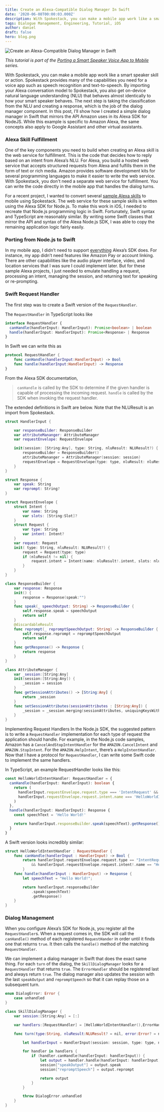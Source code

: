 ```yaml
---
title: Create an Alexa-Compatible Dialog Manager In Swift
date: '2020-06-08T00:00:03.000Z'
description: With Spokestack, you can make a mobile app work like a smart speaker. Convert Alexa skills to mobile by creating a Swift version of the RequestHandler.
tags: Dialogue Management, Engineering, Tutorial, iOS
author: daniel
draft: false
hero: blog.png
---
```


![Create an Alexa-Compatible Dialog Manager in Swift](blog.png)

_This tutorial is part of the [Porting a Smart Speaker Voice App to Mobile](/blog/porting-a-smart-speaker-voice-app-to-mobile-part-1) series._

With Spokestack, you can make a mobile app work like a smart speaker skill or action. Spokestack provides many of the capabilities you need for a voice app such as speech recognition and text-to-speech. By importing your Alexa conversation model to Spokestack, you also get on-device natural language understanding (NLU) that behaves almost identically to how your smart speaker behaves. The next step is taking the classification from the NLU and creating a response, which is the job of the dialog manager component. In this post, I’ll show how I created a simple dialog manager in Swift that mirrors the API Amazon uses in its Alexa SDK for NodeJS. While this example is specific to Amazon Alexa, the same concepts also apply to Google Assistant and other virtual assistants.

### Alexa Skill Fulfillment

One of the key components you need to build when creating an Alexa skill is the web service for fulfillment. This is the code that decides how to reply based on an intent from Alexa’s NLU. For Alexa, you build a hosted web service that accepts structured requests from Alexa and fulfills them in the form of text or rich media. Amazon provides software development kits for several programming languages to make it easier to write the web service. With Spokestack, you don't need a separate web service for fulfillment. You can write the code directly in the mobile app that handles the dialog turns.

For a recent project, I wanted to convert several [sample Alexa skills](https://github.com/alexa/alexa-skills-kit-sdk-for-nodejs#samples) to mobile using Spokestack. The web service for these sample skills is written using the Alexa SDK for Node.js. To make this work in iOS, I needed to recreate that Node.js programming logic in Swift. Fortunately, Swift syntax and TypeScript are reasonably similar. By writing some Swift classes that mirror the API and syntax of the Alexa Node.js SDK, I was able to copy the remaining application logic fairly easily.

### Porting from Node.js to Swift

In my mobile app, I didn’t need to support [everything](https://developer.amazon.com/en-US/docs/alexa/alexa-skills-kit-sdk-for-nodejs/overview.html#alexa-features-supported-by-sdk) Alexa’s SDK does. For instance, my app didn’t need features like Amazon Pay or account linking. There are other capabilities like the audio player interface, video, and location services that I was sure I could implement later. But for these sample Alexa projects, I just needed to emulate handling a request, processing an intent, managing the session, and returning text for speaking or re-prompting.

### Swift Request Handler

The first step was to create a Swift version of the `RequestHandler`.

The `RequestHandler` in TypeScript looks like

```typescript
interface RequestHandler {
  canHandle(handlerInput: HandlerInput): Promise<boolean> | boolean
  handle(handlerInput: HandlerInput): Promise<Response> | Response
}
```

In Swift we can write this as

```swift
protocol RequestHandler {
    func canHandle(handlerInput:HandlerInput) -> Bool
    func handle(handlerInput:HandlerInput) -> Response
}
```

From the Alexa SDK documentation,

> `canHandle` is called by the SDK to determine if the given handler is capable of processing the incoming request.
> `handle` is called by the SDK when invoking the request handler.

The extended definitions in Swift are below. Note that the NLUResult is an import from Spokestack.

```swift
struct HandlerInput {

    var responseBuilder: ResponseBuilder
    var attributeMananger: AttributeManager
    var requestEnvelope: RequestEnvelope

    init(session: [String:Any], type: String, nluResult: NLUResult?) {
        responseBuilder = ResponseBuilder()
        attributeMananger = AttributeManager(session: session)
        requestEnvelope = RequestEnvelope(type: type, nluResult: nluResult)
    }
}

struct Response {
    var speak: String
    var reprompt: String?
}

struct RequestEnvelope {
    struct Intent {
        var name: String
        var slots: [String:Slot]?
    }
    struct Request {
        var type: String
        var intent: Intent?
    }
    var request: Request
    init( type: String, nluResult: NLUResult?) {
        request = Request(type: type)
        if (nluResult != nil) {
            request.intent = Intent(name: nluResult!.intent, slots: nluResult!.slots)
        }
    }
}

class ResponseBuilder {
    var response: Response
    init() {
        response = Response(speak:"")
    }
    func speak(_ speechOutput: String) -> ResponseBuilder {
        self.response.speak = speechOutput
        return self
    }
    @discardableResult
    func reprompt(_ repromptSpeechOutput: String) -> ResponseBuilder {
        self.response.reprompt = repromptSpeechOutput
        return self
    }
    func getResponse() -> Response {
        return response
    }
}

class AttributeManager {
    var _session:[String:Any]
    init(session:[String:Any]) {
        _session = session
    }
    func getSessionAttributes() -> [String:Any] {
        return _session
    }
    func setSessionAttributes(sessionAttributes : [String:Any]) {
        _session = _session.merging(sessionAttributes, uniquingKeysWith: { (_, last) in last })
    }
}
```

Implementing Request Handlers
In the Node.js SDK, the suggested pattern is to write a `RequestHandler` implementation for each type of request the application should handle. For example, in the Node.js code samples, Amazon has a `CancelAndStopIntentHandler` for the `AMAZON.CancelIntent` and `AMAZON.StopIntent`. For the `AMAZON.HelpIntent`, there’s a `HelpIntentHandler`. Now that I have a protocol for `RequestHandler`, I can write some Swift code to implement the same handlers.

In TypeScript, an example RequestHandler looks like this:

```typescript
const HelloWorldIntentHandler: RequestHandler = {
  canHandle(handlerInput: HandlerInput): boolean {
    return (
      handlerInput.requestEnvelope.request.type === 'IntentRequest' &&
      handlerInput.requestEnvelope.request.intent.name === 'HelloWorldIntent'
    )
  },
  handle(handlerInput: HandlerInput): Response {
    const speechText = 'Hello World!'

    return handlerInput.responseBuilder.speak(speechText).getResponse()
  }
}
```

A Swift version looks incredibly similar:

```swift
struct HelloWorldIntentHandler : RequestHandler {
    func canHandle(handlerInput : HandlerInput) -> Bool {
        return handlerInput.requestEnvelope.request.type == "IntentRequest"
            && handlerInput.requestEnvelope.request.intent!.name == "HelloWorldIntent";
        }
    func handle(handlerInput : HandlerInput) -> Response {
        let speechText = "Hello World!";

        return handlerInput.responseBuilder
            .speak(speechText)
            .getResponse()
    }
}
```

### Dialog Management

When you configure Alexa’s SDK for Node.js, you register all the `RequestHandler`s. When a request comes in, the SDK will call the `canHandle()` method of each registered `RequestHander` in order until it finds one that returns `true`. It then calls the `handle()` method of the matching `RequestHandler`.

We can implement a dialog manager in Swift that does the exact same thing. For each `turn` of the dialog, the `SkillDialogManager` looks for a `RequestHandler` that returns `true`. The `ErrorHandler` should be registered last and always return `true`. The dialog manager also updates the session with the last `speakOutput` and `repromptSpeech` so that it can replay those on a subsequent turn.

```swift
enum DialogError: Error {
    case unhandled
}

class SkillDialogManager {
    var session:[String:Any] = [:]

    var handlers:[RequestHandler] = [HelloWorldIntentHandler(),ErrorHandler()]

    func turn(type:String, nluResult:NLUResult? = nil, error:Error? = nil) throws -> Response {

        let handlerInput = HandlerInput(session: session, type: type, nluResult: nluResult)

        for handler in handlers {
            if (handler.canHandle(handlerInput: handlerInput)) {
                let output = handler.handle(handlerInput: handlerInput)
                session["speakOutput"] = output.speak
                session["repromptSpeech"] = output.reprompt

                return output
            }
        }

        throw DialogError.unhandled
    }
}
```
